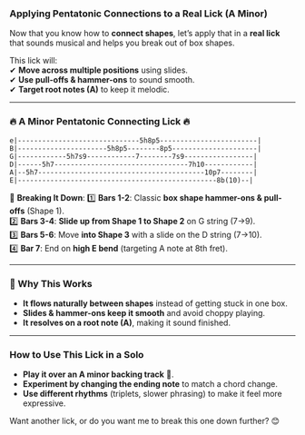 ### **Applying Pentatonic Connections to a Real Lick (A Minor)**
Now that you know how to **connect shapes**, let’s apply that in a **real lick** that sounds musical and helps you break out of box shapes.  

This lick will:  
✔ **Move across multiple positions** using slides.  
✔ **Use pull-offs & hammer-ons** to sound smooth.  
✔ **Target root notes (A)** to keep it melodic.

---

### **🔥 A Minor Pentatonic Connecting Lick 🔥**
```
e|------------------------------5h8p5------------------------|
B|----------------------5h8p5--------8p5---------------------|
G|------------5h7s9------------7--------7s9-----------------|
D|------5h7---------------------------------7h10------------|
A|--5h7-----------------------------------------10p7--------|
E|-------------------------------------------------8b(10)--|
```
🎸 **Breaking It Down**:
1️⃣ **Bars 1-2**: Classic **box shape hammer-ons & pull-offs** (Shape 1).  
2️⃣ **Bars 3-4**: **Slide up from Shape 1 to Shape 2** on G string (7→9).  
3️⃣ **Bars 5-6**: Move **into Shape 3** with a slide on the D string (7→10).  
4️⃣ **Bar 7**: End on **high E bend** (targeting A note at 8th fret).  

---

### **🎯 Why This Works**
- **It flows naturally between shapes** instead of getting stuck in one box.  
- **Slides & hammer-ons keep it smooth** and avoid choppy playing.  
- **It resolves on a root note (A)**, making it sound finished.  

---

### **How to Use This Lick in a Solo**
- **Play it over an A minor backing track** 🎵.  
- **Experiment by changing the ending note** to match a chord change.  
- **Use different rhythms** (triplets, slower phrasing) to make it feel more expressive.  

Want another lick, or do you want me to break this one down further? 😊
